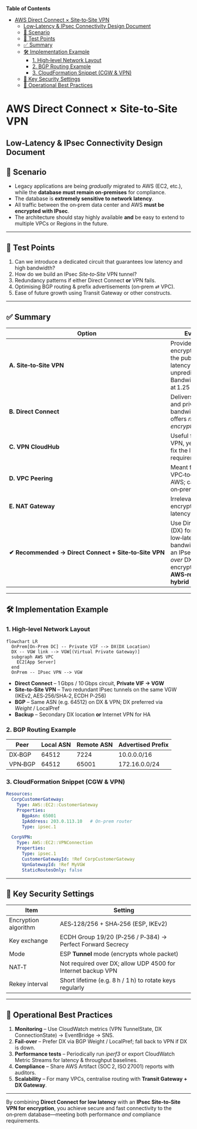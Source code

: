 <!-- START doctoc generated TOC please keep comment here to allow auto update -->
<!-- DON'T EDIT THIS SECTION, INSTEAD RE-RUN doctoc TO UPDATE -->
**Table of Contents**

- [AWS Direct Connect × Site‑to‑Site VPN](#aws-direct-connect-%C3%97-site%E2%80%91to%E2%80%91site-vpn)
  - [Low‑Latency & IPsec Connectivity Design Document](#low%E2%80%91latency--ipsec-connectivity-design-document)
  - [📘 Scenario](#-scenario)
  - [🎯 Test Points](#-test-points)
  - [✅ Summary](#-summary)
  - [🛠️ Implementation Example](#-implementation-example)
    - [1. High‑level Network Layout](#1-high%E2%80%91level-network-layout)
    - [2. BGP Routing Example](#2-bgp-routing-example)
    - [3. CloudFormation Snippet (CGW & VPN)](#3-cloudformation-snippet-cgw%C2%A0%C2%A0vpn)
  - [🔐 Key Security Settings](#-key-security-settings)
  - [🚦 Operational Best Practices](#-operational-best-practices)

<!-- END doctoc generated TOC please keep comment here to allow auto update -->

# AWS Direct Connect × Site‑to‑Site VPN  
Low‑Latency & IPsec Connectivity Design Document
---

## 📘 Scenario

- Legacy applications are being *gradually* migrated to AWS (EC2, etc.), while the **database must remain on‑premises** for compliance.  
- The database is **extremely sensitive to network latency**.  
- All traffic between the on‑prem data center and AWS **must be encrypted with IPsec**.  
- The architecture should stay highly available **and** be easy to extend to multiple VPCs or Regions in the future.

---

## 🎯 Test Points

1. Can we introduce a dedicated circuit that guarantees low latency and high bandwidth?  
2. How do we build an IPsec *Site‑to‑Site* VPN tunnel?  
3. Redundancy patterns if either Direct Connect **or** VPN fails.  
4. Optimising BGP routing & prefix advertisements (on‑prem ⇄ VPC).  
5. Ease of future growth using Transit Gateway or other constructs.

---

## ✅ Summary

| Option | Evaluation |
|--------|------------|
| **A. Site‑to‑Site VPN** | Provides IPsec encryption, but rides the public Internet – latency is unpredictable. Bandwidth capped at 1.25 Gbps. ❌ |
| **B. Direct Connect** | Delivers low latency and private bandwidth, but offers *no native encryption*. ❌ |
| **C. VPN CloudHub** | Useful for multi‑site VPN, yet does **not** fix the latency requirement. ❌ |
| **D. VPC Peering** | Meant for VPC‑to‑VPC inside AWS; can’t connect on‑prem. ❌ |
| **E. NAT Gateway** | Irrelevant to both encryption and latency. ❌ |
| **✔ Recommended → Direct Connect + Site‑to‑Site VPN** | Use Direct Connect (DX) for stable, low‑latency bandwidth, and run an IPsec VPN tunnel *over* DX to satisfy encryption. **AWS‑recommended hybrid pattern.** |

---

## 🛠️ Implementation Example

### 1. High‑level Network Layout

```mermaid
flowchart LR
  OnPrem[On‑Prem DC] -- Private VIF --> DX(DX Location)
  DX -- VGW link --> VGW[(Virtual Private Gateway)]
  subgraph AWS VPC
    EC2[App Server]
  end
  OnPrem -- IPsec VPN --> VGW
```

* **Direct Connect** – 1 Gbps / 10 Gbps circuit, **Private VIF → VGW**  
* **Site‑to‑Site VPN** – Two redundant IPsec tunnels on the same VGW (IKEv2, AES‑256/SHA‑2, ECDH P‑256)  
* **BGP** – Same ASN (e.g. 64512) on DX & VPN; DX preferred via *Weight* / LocalPref  
* **Backup** – Secondary DX location **or** Internet VPN for HA

### 2. BGP Routing Example

| Peer | Local ASN | Remote ASN | Advertised Prefix |
|------|-----------|------------|-------------------|
| DX‑BGP  | 64512 | 7224  | 10.0.0.0/16 |
| VPN‑BGP | 64512 | 65001 | 172.16.0.0/24 |

### 3. CloudFormation Snippet (CGW & VPN)

```yaml
Resources:
  CorpCustomerGateway:
    Type: AWS::EC2::CustomerGateway
    Properties:
      BgpAsn: 65001
      IpAddress: 203.0.113.10   # On‑prem router
      Type: ipsec.1

  CorpVPN:
    Type: AWS::EC2::VPNConnection
    Properties:
      Type: ipsec.1
      CustomerGatewayId: !Ref CorpCustomerGateway
      VpnGatewayId: !Ref MyVGW
      StaticRoutesOnly: false
```

---

## 🔐 Key Security Settings

| Item | Setting |
|------|---------|
| Encryption algorithm | AES‑128/256 + SHA‑256 (ESP, IKEv2) |
| Key exchange | ECDH Group 19/20 (P‑256 / P‑384) → Perfect Forward Secrecy |
| Mode | ESP **Tunnel** mode (encrypts whole packet) |
| NAT‑T | Not required over DX; allow UDP 4500 for Internet backup VPN |
| Rekey interval | Short lifetime (e.g. 8 h / 1 h) to rotate keys regularly |

---

## 🚦 Operational Best Practices

1. **Monitoring** – Use CloudWatch metrics (VPN TunnelState, DX ConnectionState) → EventBridge → SNS.  
2. **Fail‑over** – Prefer DX via BGP Weight / LocalPref; fall back to VPN if DX is down.  
3. **Performance tests** – Periodically run *iperf3* or export CloudWatch Metric Streams for latency & throughput baselines.  
4. **Compliance** – Share AWS Artifact (SOC 2, ISO 27001) reports with auditors.  
5. **Scalability** – For many VPCs, centralise routing with **Transit Gateway + DX Gateway**.

---

By combining **Direct Connect for low latency** with an **IPsec Site‑to‑Site VPN for encryption**, you achieve secure and fast connectivity to the on‑prem database—meeting both performance *and* compliance requirements.
